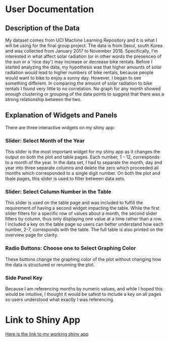# User Documentation 

## Description of the Data
My dataset comes from UCI Machine Learning Repository and it is what I will be using for the final group project. The data is from Seoul, south Korea and was collected from January 2017 to November 2018. Specifically, I'm interested in what affect solar radiation (or in other words the presenceo of the sun or a 'nice day') may increase or decrease bike rentals. Before I started analyzing the data, my hypothesis was that higher amounts of solar radiation would lead to higher numbers of bike rentals, because people would want to bike to enjoy a sunny day. However, I began to see something different. In comparing the amount of solar radiation to bike rentals I found very little to no correlation. No graph for any month showed enough clustering or grouping of the data points to suggest that there was a strong relationship between the two. 

## Explanation of Widgets and Panels 

There are three interactive widgets on my shiny app: 

### Slider: Select Month of the Year

This slider is the most important widget for my shiny app as it changes the output on both the plot and table pages. Each number, 1 - 12, corresponds to a month of the year. In the data set, I had to separate the month, day and year into three separate columns and delete the zero which proceeded all months which corresponded to a single digit number. On both the plot and tbale pages, this slider is used to filter between data sets. 

### Slider: Select Column Number in the Table

This slider is used on the table page and was included to fulfill the requirement of having a second widget impacting the table. While the first slider filters for a specific row of values about a month, the second slider filters by column, thus only displaying one value at a time rather than a row. I included a key on the table page so users can better understand how each number, 2-7, corresponds with the table. The full table is also printed on the overview page for clarity. 

### Radio Buttons: Choose one to Select Graphing Color

These buttons change the graphing color of the plot without changing how the data is structured or rerunning the plot. 

### Side Panel Key 

Because I am referencing months by numeric values, and while I hoped this would be intuitive, I thought it would be safest to include a key on all pages so users understood what exactly I was referencing. 

# Link to Shiny App 

[Here is the link to my working shiny app](https://tfelice25.shinyapps.io/PS6A1/)
